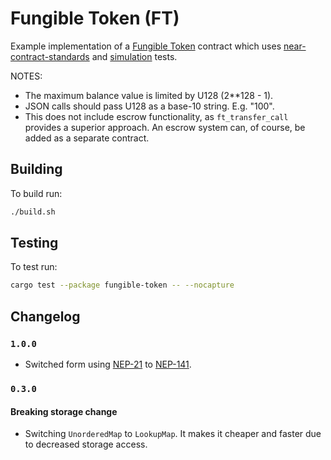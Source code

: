 Fungible Token (FT)
===================

Example implementation of a [Fungible Token] contract which uses [near-contract-standards] and [simulation] tests.

  [Fungible Token]: https://nomicon.io/Standards/Tokens/FungibleTokenCore.html
  [near-contract-standards]: https://github.com/near/near-sdk-rs/tree/master/near-contract-standards
  [simulation]: https://github.com/near/near-sdk-rs/tree/master/near-sdk-sim

NOTES:
 - The maximum balance value is limited by U128 (2**128 - 1).
 - JSON calls should pass U128 as a base-10 string. E.g. "100".
 - This does not include escrow functionality, as `ft_transfer_call` provides a superior approach. An escrow system can, of course, be added as a separate contract.

## Building
To build run:
```bash
./build.sh
```

## Testing
To test run:
```bash
cargo test --package fungible-token -- --nocapture
```

## Changelog

### `1.0.0`

- Switched form using [NEP-21](https://github.com/near/NEPs/pull/21) to [NEP-141](https://github.com/near/NEPs/issues/141).

### `0.3.0`

#### Breaking storage change

- Switching `UnorderedMap` to `LookupMap`. It makes it cheaper and faster due to decreased storage access.

